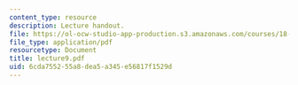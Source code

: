 ```yaml
---
content_type: resource
description: Lecture handout.
file: https://ol-ocw-studio-app-production.s3.amazonaws.com/courses/18-330-introduction-to-numerical-analysis-spring-2004/6cda755255a8dea5a345e56817f1529d_lecture9.pdf
file_type: application/pdf
resourcetype: Document
title: lecture9.pdf
uid: 6cda7552-55a8-dea5-a345-e56817f1529d
---
```

